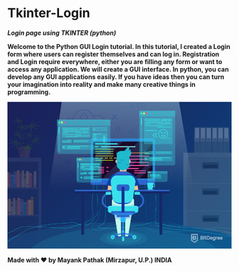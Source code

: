 # Tkinter-Login

***Login page using TKINTER (python)***

**Welcome to the Python GUI Login tutorial. In this tutorial, I created a Login form where users can register themselves and can log in. Registration and Login require everywhere, either you are filling any form or want to access any application. 
We will create a GUI interface. In python, you can develop any GUI applications easily. If you have ideas then you can turn your imagination into reality and make many creative things in programming.**
<p align="center">
 <img height="330" width="540" src="logo.jpg">
</p>

**Made with ❤ by Mayank Pathak (Mirzapur, U.P.) INDIA**
